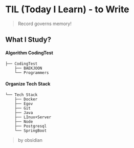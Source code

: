 # TIL (Today I Learn) - to Write

> Record governs memory!

## What I Study?
#### Algorithm  CodingTest
```
├── CodingTest
	├── BAEKJOON
	└── Programmers
```

#### Organize Tech Stack
```
└── Tech Stack
    ├── Docker
    ├── Egov
    ├── Git
    ├── Java
    ├── LInux+Server
    ├── Node
    ├── Postgresql
    └── SpringBoot
```


> by obsidian